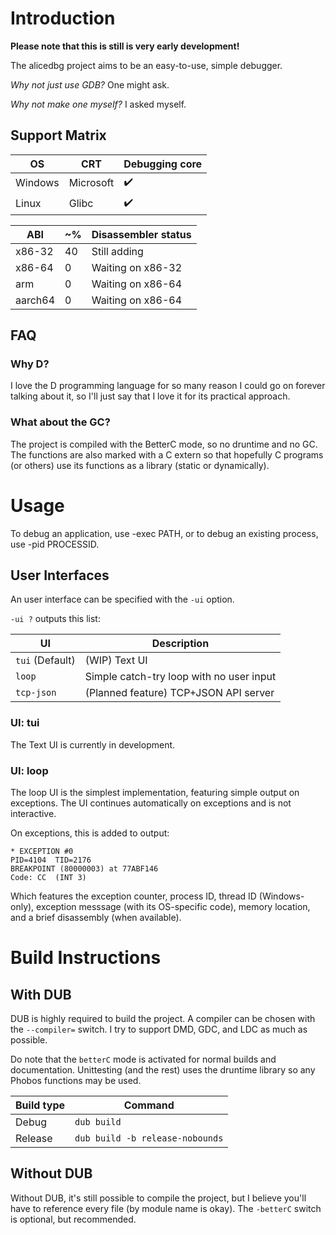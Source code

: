 # Introduction

**Please note that this is still is very early development!**

The alicedbg project aims to be an easy-to-use, simple debugger.

_Why not just use GDB?_ One might ask.

_Why not make one myself?_ I asked myself.

## Support Matrix

| OS | CRT | Debugging core |
|---|---|---|
| Windows | Microsoft | ✔️ |
| Linux | Glibc | ✔️ |

| ABI | ~% | Disassembler status |
|---|---|---|
| x86-32 | 40 | Still adding |
| x86-64 | 0 | Waiting on x86-32 |
| arm | 0 | Waiting on x86-64 |
| aarch64 | 0 | Waiting on x86-64 |

## FAQ

### Why D?

I love the D programming language for so many reason I could go on forever
talking about it, so I'll just say that I love it for its practical approach.

### What about the GC?

The project is compiled with the BetterC mode, so no druntime and no GC. The
functions are also marked with a C extern so that hopefully C programs (or
others) use its functions as a library (static or dynamically).

# Usage

To debug an application, use -exec PATH, or to debug an existing process,
use -pid PROCESSID.

## User Interfaces

An user interface can be specified with the `-ui` option.

`-ui ?` outputs this list:

| UI | Description |
|---|---|
| `tui` (Default) | (WIP) Text UI |
| `loop` | Simple catch-try loop with no user input |
| `tcp-json` | (Planned feature) TCP+JSON API server |

### UI: tui

The Text UI is currently in development.

### UI: loop

The loop UI is the simplest implementation, featuring simple output on
exceptions. The UI continues automatically on exceptions and is not
interactive.

On exceptions, this is added to output:
```
* EXCEPTION #0
PID=4104  TID=2176
BREAKPOINT (80000003) at 77ABF146
Code: CC  (INT 3)
```

Which features the exception counter, process ID, thread ID (Windows-only),
exception messsage (with its OS-specific code), memory location, and a
brief disassembly (when available).

# Build Instructions

## With DUB

DUB is highly required to build the project. A compiler can be chosen with the
`--compiler=` switch. I try to support DMD, GDC, and LDC as much as possible.

Do note that the `betterC` mode is activated for normal builds and
documentation. Unittesting (and the rest) uses the druntime library so any
Phobos functions may be used.

| Build type | Command |
|---|---|
| Debug | `dub build` |
| Release | `dub build -b release-nobounds` |

## Without DUB

Without DUB, it's still possible to compile the project, but I believe you'll
have to reference every file (by module name is okay). The `-betterC` switch
is optional, but recommended.